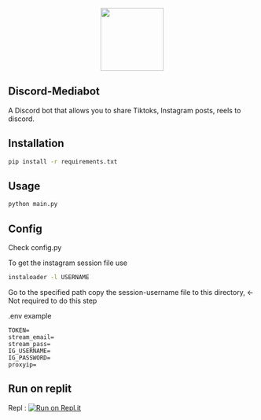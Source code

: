 
<p align="center">
  <img width="128" height="128" src="https://user-images.githubusercontent.com/67737881/119644616-1d0b8780-be2e-11eb-82c5-bcf9ed17a730.png">
</p>

## Discord-Mediabot
A Discord bot that allows you to share Tiktoks, Instagram posts, reels to discord.

## Installation

```bash
pip install -r requirements.txt 
```
## Usage

```python
python main.py
```

## Config
Check config.py

To  get the instagram session file use
```bash
instaloader -l USERNAME
```
Go to the specified path copy the session-username file to this directory, <- Not required to do this step

.env example
```
TOKEN=
stream_email=
stream_pass=
IG_USERNAME=
IG_PASSWORD=
proxyip=
```
## Run on replit
Repl : [![Run on Repl.it](https://repl.it/badge/github/1mSAD/Discord-Mediabot)](https://repl.it/github/1mSAD/Discord-Mediabot)
